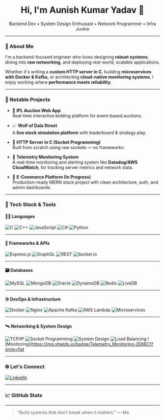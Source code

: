 <h1 align="center">Hi, I'm Aunish Kumar Yadav 👋</h1>

<p align="center">
  Backend Dev • System Design Enthusiast • Network Programmer • Infra Junkie  
</p>

---

### 🚀 About Me

I'm a backend-focused engineer who loves designing **robust systems**, diving into **raw networking**, and deploying real-world, scalable applications.

Whether it's writing a **custom HTTP server in C**, building **microservices with Docker & Kafka**, or architecting **cloud-native monitoring systems**, I enjoy working where **performance meets reliability**.

---

### 💼 Notable Projects

- 🏏 **IPL Auction Web App**  
  Real-time interactive bidding platform for event-based auctions.

- 📈 **Wolf of Dala Street**  
  A **live stock simulation platform** with leaderboard & strategy play.

- 🔧 **HTTP Server in C (Socket Programming)**  
  Built from scratch using raw sockets — no frameworks.

- 📡 **Telemetry Monitoring System**  
  A real-time monitoring and alerting system like **Datadog/AWS CloudWatch**, for tracking server metrics and network stats.

- 🛒 **E-Commerce Platform (In Progress)**  
  Production-ready MERN stack project with clean architecture, auth, and admin dashboards.

---

### 🧰 Tech Stack & Tools


#### 👨‍💻 Languages  
![C](https://img.shields.io/badge/C-00599C?style=flat&logo=c&logoColor=white)
![C++](https://img.shields.io/badge/C++-00599C?style=flat&logo=c%2B%2B&logoColor=white)
![JavaScript](https://img.shields.io/badge/JavaScript-F7DF1E?style=flat&logo=javascript&logoColor=black)
![C#](https://img.shields.io/badge/C%23-239120?style=flat&logo=c-sharp&logoColor=white)
![Python](https://img.shields.io/badge/Python-3776AB?style=flat&logo=python&logoColor=white)

---

#### 🧩 Frameworks & APIs  
![Express.js](https://img.shields.io/badge/Express.js-000000?style=flat&logo=express&logoColor=white)
![GraphQL](https://img.shields.io/badge/GraphQL-E10098?style=flat&logo=graphql&logoColor=white)
![REST](https://img.shields.io/badge/REST-00599C?style=flat&logo=json&logoColor=white)
![Socket.io](https://img.shields.io/badge/Socket.io-010101?style=flat&logo=socket.io&logoColor=white)

---

#### 🗃️ Databases  
![MySQL](https://img.shields.io/badge/MySQL-4479A1?style=flat&logo=mysql&logoColor=white)
![MongoDB](https://img.shields.io/badge/MongoDB-4EA94B?style=flat&logo=mongodb&logoColor=white)
![Oracle](https://img.shields.io/badge/Oracle_DB-F80000?style=flat&logo=oracle&logoColor=white)
![DynamoDB](https://img.shields.io/badge/AWS%20DynamoDB-4053D6?style=flat&logo=amazon-dynamodb&logoColor=white)
![Redis](https://img.shields.io/badge/Redis-DC382D?style=flat&logo=redis&logoColor=white)
![LiveDB](https://img.shields.io/badge/LiveDB-000?style=flat)

---

#### ⚙️ DevOps & Infrastructure  
![Docker](https://img.shields.io/badge/Docker-2496ED?style=flat&logo=docker&logoColor=white)
![Nginx](https://img.shields.io/badge/Nginx-009639?style=flat&logo=nginx&logoColor=white)
![Apache Kafka](https://img.shields.io/badge/Kafka-231F20?style=flat&logo=apache-kafka&logoColor=white)
![AWS Lambda](https://img.shields.io/badge/AWS%20Lambda-FF9900?style=flat&logo=aws-lambda&logoColor=white)
![Microservices](https://img.shields.io/badge/Microservices-FF6F00?style=flat&logo=amazonaws&logoColor=white)

---

#### 🛰️ Networking & System Design  
![TCP/IP](https://img.shields.io/badge/TCP/IP-00599C?style=flat)
![Socket Programming](https://img.shields.io/badge/Socket_Programming-000000?style=flat)
![System Design](https://img.shields.io/badge/System_Design-007ACC?style=flat)
![Load Balancing](https://img.shields.io/badge/Load%20Balancing-00b894?style=flat)
![Monitoring](https://img.shields.io/badge/Telemetry_Monitoring-2E86C1?style=flat

---

### 🌐 Let's Connect

[![LinkedIn](https://img.shields.io/badge/LinkedIn-blue?style=for-the-badge&logo=linkedin)](https://www.linkedin.com/in/aunish-yadav-42035019b/)  


---

### 📈 GitHub Stats

---

> “Build systems that don’t break when it matters.” — Me


